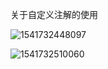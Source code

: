 关于自定义注解的使用



![1541732448097](C:\Users\xiuwen\AppData\Roaming\Typora\typora-user-images\1541732448097.png)

![1541732510060](C:\Users\xiuwen\AppData\Roaming\Typora\typora-user-images\1541732510060.png)

